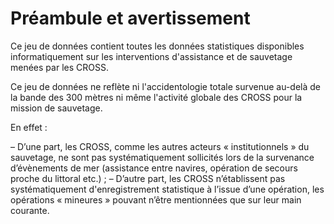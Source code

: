 # Préambule et avertissement
Ce jeu de données contient toutes les données statistiques disponibles informatiquement sur les interventions d'assistance et de sauvetage menées par les CROSS.

Ce jeu de données ne reflète ni l'accidentologie totale survenue au-delà de la bande des 300 mètres ni même l'activité globale des CROSS pour la mission de sauvetage.
 
En effet :

– D’une part, les CROSS, comme les autres acteurs « institutionnels » du sauvetage, ne sont pas systématiquement sollicités lors de la survenance d’évènements de mer (assistance entre navires, opération de secours proche du littoral etc.) ;
– D’autre part, les CROSS n’établissent pas systématiquement d'enregistrement statistique à l’issue d’une opération, les opérations « mineures » pouvant n’être mentionnées que sur leur main courante.
